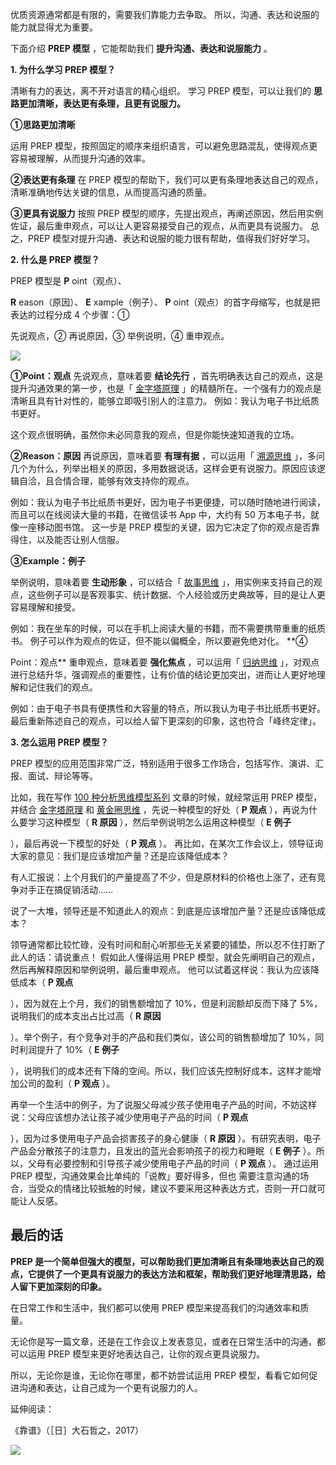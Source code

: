 优质资源通常都是有限的，需要我们靠能力去争取。  所以，沟通、表达和说服的能力就显得尤为重要。  

下面介绍 **PREP 模型** ，它能帮助我们 **提升沟通、表达和说服能力** 。  

**1. 为什么学习 PREP 模型？**

清晰有力的表达，离不开对语言的精心组织。  学习 PREP 模型，可以让我们的 **思路更加清晰，表达更有条理，且更有说服力。**

**①思路更加清晰**

运用 PREP 模型，按照固定的顺序来组织语言，可以避免思路混乱，使得观点更容易被理解，从而提升沟通的效率。 

**②表达更有条理** 在 PREP 模型的帮助下，我们可以更有条理地表达自己的观点，清晰准确地传达关键的信息，从而提高沟通的质量。 

**③更具有说服力** 按照 PREP 模型的顺序，先提出观点，再阐述原因，然后用实例佐证，最后重申观点，可以让人更容易接受自己的观点，从而更具有说服力。  总之，PREP 模型对提升沟通、表达和说服的能力很有帮助，值得我们好好学习。  

**2. 什么是 PREP  模型？**

PREP 模型是 **P** oint（观点）、

**R** eason（原因）、 **E** xample（例子）、 **P** oint（观点）的首字母缩写，也就是把表达的过程分成 4 个步骤：①

先说观点，② 再说原因，③ 举例说明，④ 重申观点。

![](https://mmbiz.qpic.cn/mmbiz_png/giaycic3UNwo0wbduHslWPSAU51u2Tn6hdicoZY696njWURvtlV0w0P265tNKJ5d0t1QNhF7ZgiaE9uooQOtGJr8IQ/640?wx_fmt=png) 

**①Point：观点** 先说观点，意味着要 **结论先行** ，首先明确表达自己的观点，这是提升沟通效果的第一步，也是「 [金字塔原理](https://mp.weixin.qq.com/s?__biz=MzA4ODE2OTIxMw==&mid=2653481424&idx=1&sn=4ada2a298b05f9f559380fcb8f3492a4&scene=21#wechat_redirect) 」的精髓所在。一个强有力的观点是清晰且具有针对性的，能够立即吸引别人的注意力。  例如：我认为电子书比纸质书更好。

这个观点很明确，虽然你未必同意我的观点，但是你能快速知道我的立场。 

**②Reason：原因** 再说原因，意味着要 **有理有据** ，可以运用「 [溯源思维](https://mp.weixin.qq.com/s?__biz=MzA4ODE2OTIxMw==&mid=2653478494&idx=1&sn=7fb2bb4f04f2c6d64561210164529274&scene=21#wechat_redirect) 」，多问几个为什么，列举出相关的原因，多用数据说话，这样会更有说服力。原因应该逻辑自洽，且合情合理，能够有效支持你的观点。

例如：我认为电子书比纸质书更好，因为电子书更便捷，可以随时随地进行阅读，而且可以在线阅读大量的书籍，在微信读书 App 中，大约有 50 万本电子书，就像一座移动图书馆。  这一步是 PREP 模型的关键，因为它决定了你的观点是否靠得住，以及能否让别人信服。 

**③Example：例子**

举例说明，意味着要 **生动形象** ，可以结合「 [故事思维](https://mp.weixin.qq.com/s?__biz=MzA4ODE2OTIxMw==&mid=2653481850&idx=1&sn=fc4653c8a6b298a34a8d2f3b142860e5&scene=21#wechat_redirect) 」，用实例来支持自己的观点，这些例子可以是客观事实、统计数据、个人经验或历史典故等，目的是让人更容易理解和接受。

例如：我在坐车的时候，可以在手机上阅读大量的书籍，而不需要携带重重的纸质书。  例子可以作为观点的佐证，但不能以偏概全，所以要避免绝对化。  **④

Point：观点** 重申观点，意味着要 **强化焦点** ，可以运用「 [归纳思维](https://mp.weixin.qq.com/s?__biz=MzA4ODE2OTIxMw==&mid=2653478494&idx=1&sn=7fb2bb4f04f2c6d64561210164529274&scene=21#wechat_redirect) 」，对观点进行总结升华，强调观点的重要性，让有价值的结论更加突出，进而让人更好地理解和记住我们的观点。

例如：由于电子书具有便携性和大容量的特点，所以我认为电子书比纸质书更好。  最后重新陈述自己的观点，可以给人留下更深刻的印象，这也符合「峰终定律」。

**3. 怎么运用 PREP  模型？**

PREP 模型的应用范围非常广泛，特别适用于很多工作场合，包括写作、演讲、汇报、面试、辩论等等。

比如，我在写作 [100 种分析思维模型系列](https://mp.weixin.qq.com/mp/appmsgalbum?__biz=MzA4ODE2OTIxMw==&action=getalbum&album_id=1701638273011351554#wechat_redirect) 文章的时候，就经常运用 PREP 模型，并结合 [金字塔原理](https://mp.weixin.qq.com/s?__biz=MzA4ODE2OTIxMw==&mid=2653481424&idx=1&sn=4ada2a298b05f9f559380fcb8f3492a4&scene=21#wechat_redirect) 和 [黄金圈思维](https://mp.weixin.qq.com/s?__biz=MzA4ODE2OTIxMw==&mid=2653481361&idx=1&sn=86489036713481d351598623eb2ea90c&scene=21#wechat_redirect) ，先说一种模型的好处（ **P 观点** ），再说为什么要学习这种模型（ **R 原因** ），然后举例说明怎么运用这种模型（ **E 例子**

），最后再说一下模型的好处（ **P 观点** ）。  再比如，在某次工作会议上，领导征询大家的意见：我们是应该增加产量？还是应该降低成本？

有人汇报说：上个月我们的产量提高了不少，但是原材料的价格也上涨了，还有竞争对手正在搞促销活动……

说了一大堆，领导还是不知道此人的观点：到底是应该增加产量？还是应该降低成本？

领导通常都比较忙碌，没有时间和耐心听那些无关紧要的铺垫，所以忍不住打断了此人的话：请说重点！  假如此人懂得运用 PREP 模型，就会先阐明自己的观点，然后再解释原因和举例说明，最后重申观点。  他可以试着这样说：我认为应该降低成本（ **P 观点**

），因为就在上个月，我们的销售额增加了 10%，但是利润额却反而下降了 5%，说明我们的成本支出占比过高（ **R 原因**

）。举个例子，有个竞争对手的产品和我们类似，该公司的销售额增加了 10%，同时利润提升了 10%（ **E 例子**

），说明我们的成本还有下降的空间。所以，我们应该先控制好成本，这样才能增加公司的盈利（ **P 观点** ）。

再举一个生活中的例子，为了说服父母减少孩子使用电子产品的时间，不妨这样说：父母应该想办法让孩子减少使用电子产品的时间（ **P 观点**

），因为过多使用电子产品会损害孩子的身心健康（ **R 原因** ）。有研究表明，电子产品会分散孩子的注意力，且发出的蓝光会影响孩子的视力和睡眠（ **E 例子** ）。所以，父母有必要控制和引导孩子减少使用电子产品的时间（ **P 观点** ）。  通过运用 PREP 模型，沟通效果会比单纯的「说教」要好得多，但也  需要注意沟通的场合，当受众的情绪比较抵触的时候，建议不要采用这种表达方式，否则一开口就可能让人反感。

## **最后的话**

 

**PREP 是一个简单但强大的模型，可以帮助我们更加清晰且有条理地表达自己的观点，它提供了一个更具有说服力的表达方法和框架，帮助我们更好地理清思路，给人留下更加深刻的印象。**

在日常工作和生活中，我们都可以使用 PREP 模型来提高我们的沟通效率和质量。

无论你是写一篇文章，还是在工作会议上发表意见，或者在日常生活中的沟通，都可以运用 PREP 模型来更好地表达自己，让你的观点更具说服力。

所以，无论你是谁，无论你在哪里，都不妨尝试运用 PREP 模型，看看它如何促进沟通和表达，让自己成为一个更有说服力的人。  

延伸阅读：

《靠谱》（［日］大石哲之，2017） 

![](https://visitor-badge.laobi.icu/badge?page_id=sjhfx.linji&left_text=PageViews&right_color=%2300589F)